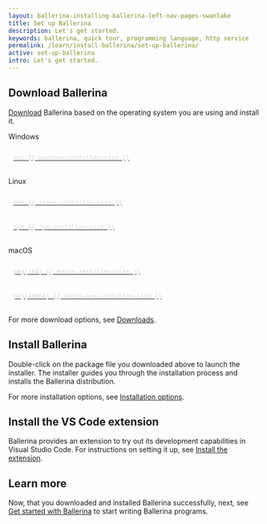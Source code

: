 ```yaml
---
layout: ballerina-installing-ballerina-left-nav-pages-swanlake
title: Set up Ballerina
description: Let's get started.
keywords: ballerina, quick tour, programming language, http service
permalink: /learn/install-ballerina/set-up-ballerina/
active: set-up-ballerina
intro: Let's get started.
---
```


## Download Ballerina

[Download](/downloads) Ballerina based on the operating system you are using and install it.

<link rel="stylesheet" href="/css/download-page.css">
<script src="/js/download-page.js"></script>
<div class="clearfix"></div>
<div class="row cDownloads">
      <!-- <div class=""> -->
         <div class="col-xs-12 col-sm-12 col-md-4 col-lg-4 ">
					<p class="cWindows">Windows</p>
					<a id="packWindows" href="{{ dist_server }}/downloads/{{ version }}/{{ windows-installer }}" class="cGTMDownload cDownload cDownloadNew" data-download="downloads" data-pack="{{ windows-installer }}">
						<div class="cSize">msi <span id="packWindowsName">{{ windows-installer-size }}</span></div>
					</a>
				</div>
				<div class="col-xs-12 col-sm-12 col-md-4 col-lg-4 ">
					<p class="cLinux">Linux </p>
          <div class="row" style='justify-content:space-around'>
            <div class="col-xs-12">
              <a id="packLinux" href="{{ dist_server }}/downloads/{{ version }}/{{ linux-installer }}" class="cGTMDownload cDownload cLinuxPKGs  cDownloadNew" data-download="downloads" data-pack="{{ linux-installer }}">
                <div class="cSize">deb <span id="packLinuxName">{{ linux-installer-size }}</span></div>
              </a>
            </div>
            <div class="col-xs-12 cMarginSmall">
              <a id="packLinux" href="{{ dist_server }}/downloads/{{ version }}/{{ rpm-installer }}" class="cGTMDownload cDownload cLinuxPKGs cDownloadNew" data-download="downloads" data-pack="{{ rpm-installer }}">
                <div class="cSize">rpm <span id="packLinuxName">{{ rpm-installer-size }}</span></div>
              </a>
            </div>
          </div>
				</div>
				<div class="col-xs-12 col-sm-12 col-md-4 col-lg-4 ">
					<p class="cMac">macOS</p>
          <div class="row" style='justify-content:space-around'>
            <div class="col-xs-12">
              <a id="packLinux" href="{{ dist_server }}/downloads/{{ version }}/{{ macos-installer }}" class="cGTMDownload cDownload cLinuxPKGs  cDownloadNew" data-download="downloads" data-pack="{{ macos-installer }}">
                <div class="cSize">pkg(x64) <span id="packLinuxName">{{ macos-installer-size }}</span></div>
              </a>
            </div>
            <div class="col-xs-12 cMarginSmall">
              <a id="packLinux" href="{{ dist_server }}/downloads/{{ version }}/{{ macos-arm-installer }}" class="cGTMDownload cDownload cLinuxPKGs cDownloadNew" data-download="downloads" data-pack="{{ macos-arm-installer }}">
                <div class="cSize">pkg(ARM64) <span id="packLinuxName">{{ macos-arm-installer-size }}</span></div>
              </a>
            </div>
          </div>
				</div>
      <!-- </div> -->
   </div>

For more download options, see [Downloads](/downloads).

## Install Ballerina

Double-click on the package file you downloaded above to launch the installer. The installer guides you through the installation process and installs the Ballerina distribution.

For more installation options, see [Installation options](/learn/install-ballerina/installation-options/).

## Install the VS Code extension

Ballerina provides an extension to try out its development capabilities in Visual Studio Code. For instructions on setting it up, see <a href="https://wso2.com/ballerina/vscode/docs/get-started/install-the-extension/" target="_blank">Install the extension</a>.

## Learn more

Now, that you downloaded and installed Ballerina successfully, next, see [Get started with Ballerina](/learn/get-started-with-ballerina/) to start writing Ballerina programs.

<style>

a.cDownload .cSize {
  font-family: monaco, Consolas, "Lucida Console", monospace;
  font-size: 12px;
  color: #d9dadb;
  margin-top: -4px;
  padding-left: 10px;
}

a.cDownload {
  padding: 20px 10px 20px 40px;
  background-position: left 10px top 20px;
  margin: 0 ;
}


ul.cDiwnloadSubLinks {
  padding: 10px 10px;
}
ul.cDiwnloadSubLinks li {
  list-style: none;
  font-size: 13px !important;
}

.cMarginSmall {
  margin-top: 5px
}
</style>
